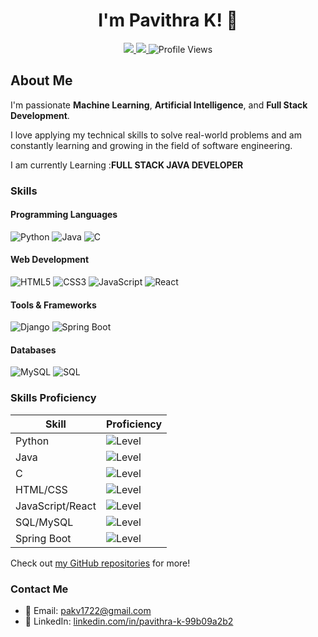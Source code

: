 <h1 align="center"><b>I'm Pavithra K! 👋 </b></h1>

<p align="center">
  <a href="https://www.linkedin.com/in/pavithra-k-99b09a2b2">
    <img src="https://img.shields.io/badge/LinkedIn-Pavithra_K-blue?logo=linkedin&style=for-the-badge" />
  </a>
  <a href="https://github.com/pavithrak17">
    <img src="https://img.shields.io/badge/GitHub-pavithrak17-lightgrey?logo=github&style=for-the-badge" />
  </a>
  <img src="https://komarev.com/ghpvc/?username=pavithrak17&color=blue&style=flat-square" alt="Profile Views" />
</p>

## About Me

I'm passionate **Machine Learning**, **Artificial Intelligence**, and **Full Stack Development**. 

I love applying my technical skills to solve real-world problems and am constantly learning and growing in the field of software engineering.

I am currently Learning :**FULL STACK JAVA DEVELOPER**

### Skills

#### Programming Languages
![Python](https://img.shields.io/badge/-Python-FFD43B?style=flat-square&logo=python&logoColor=darkgreen) 
![Java](https://img.shields.io/badge/-Java-007396?style=flat-square&logo=java&logoColor=white) 
![C](https://img.shields.io/badge/-C-00599C?style=flat-square&logo=c&logoColor=white)

#### Web Development
![HTML5](https://img.shields.io/badge/-HTML5-E34F26?style=flat-square&logo=html5&logoColor=white) 
![CSS3](https://img.shields.io/badge/-CSS3-1572B6?style=flat-square&logo=css3) 
![JavaScript](https://img.shields.io/badge/-JavaScript-F7DF1E?style=flat-square&logo=javascript&logoColor=black) 
![React](https://img.shields.io/badge/-React-61DAFB?style=flat-square&logo=react&logoColor=black)

#### Tools & Frameworks
![Django](https://img.shields.io/badge/-Django-092E20?style=flat-square&logo=django)
![Spring Boot](https://img.shields.io/badge/-Spring_Boot-6DB33F?style=flat-square&logo=springboot&logoColor=white)

#### Databases
![MySQL](https://img.shields.io/badge/-MySQL-4479A1?style=flat-square&logo=mysql&logoColor=white)
![SQL](https://img.shields.io/badge/-SQL-CC2927?style=flat-square&logo=MicrosoftSQLServer&logoColor=white)

### Skills Proficiency

| Skill               | Proficiency                                          |
|---------------------|------------------------------------------------------|
| Python              | ![Level](https://img.shields.io/badge/Level-★★★★☆-brightgreen)  |
| Java                | ![Level](https://img.shields.io/badge/Level-★★★☆☆-yellowgreen) |
| C                   | ![Level](https://img.shields.io/badge/Level-★★★☆☆-yellow)      |
| HTML/CSS            | ![Level](https://img.shields.io/badge/Level-★★★★★-brightgreen) |
| JavaScript/React    | ![Level](https://img.shields.io/badge/Level-★★★★☆-yellowgreen) |
| SQL/MySQL           | ![Level](https://img.shields.io/badge/Level-★★★★☆-brightgreen) |
| Spring Boot         | ![Level](https://img.shields.io/badge/Level-★★★☆☆-yellowgreen) |


Check out [my GitHub repositories](https://github.com/pavithrak17?tab=repositories) for more!


### Contact Me

- 📧 Email: [pakv1722@gmail.com](mailto:pavithrak1743@gmail.com)
- 💼 LinkedIn: [linkedin.com/in/pavithra-k-99b09a2b2](https://www.linkedin.com/in/pavithra-k-99b09a2b2)

